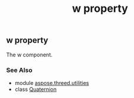﻿---
title: w property
second_title: Aspose.3D for Python via .NET API References
description: 
type: docs
weight: 170
url: /python-net/aspose.threed.utilities/quaternion/w/
is_root: false
---

## w property


The w component.

### See Also
* module [aspose.threed.utilities](../../)
* class [Quaternion](/3d/python-net/aspose.threed.utilities/quaternion)
